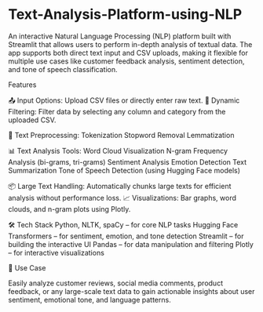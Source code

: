 # Text-Analysis-Platform-using-NLP
An interactive Natural Language Processing (NLP) platform built with Streamlit that allows users to perform in-depth analysis of textual data. The app supports both direct text input and CSV uploads, making it flexible for multiple use cases like customer feedback analysis, sentiment detection, and tone of speech classification.

Features

📤 Input Options: Upload CSV files or directly enter raw text.
📂 Dynamic Filtering: Filter data by selecting any column and category from the uploaded CSV.

🧹 Text Preprocessing:
Tokenization
Stopword Removal
Lemmatization

📊 Text Analysis Tools:
Word Cloud Visualization
N-gram Frequency Analysis (bi-grams, tri-grams)
Sentiment Analysis
Emotion Detection
Text Summarization
Tone of Speech Detection (using Hugging Face models)

📦 Large Text Handling: Automatically chunks large texts for efficient analysis without performance loss.
📈 Visualizations: Bar graphs, word clouds, and n-gram plots using Plotly.

🛠️ Tech Stack
Python, NLTK, spaCy – for core NLP tasks
Hugging Face Transformers – for sentiment, emotion, and tone detection
Streamlit – for building the interactive UI
Pandas – for data manipulation and filtering
Plotly – for interactive visualizations

📌 Use Case

Easily analyze customer reviews, social media comments, product feedback, or any large-scale text data to gain actionable insights about user sentiment, emotional tone, and language patterns.

